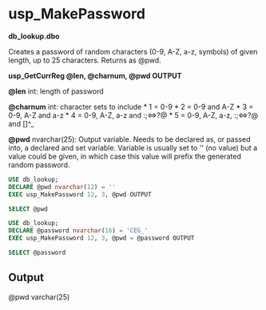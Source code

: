 # usp_MakePassword
**db_lookup.dbo**

Creates a password of random characters (0-9, A-Z, a-z, symbols) of given length, up to 25 characters.  Returns as @pwd.

**usp_GetCurrReg @len, @charnum, @pwd OUTPUT**

**@len** int: length of password

**@charnum** int: character sets to include
	* 1 = 0-9
	* 2 = 0-9 and A-Z
	* 3 = 0-9, A-Z and a-z
	* 4 = 0-9, A-Z, a-z and :;<=>?@
	* 5 = 0-9, A-Z, a-z, :;<=>?@ and [\]^_

**@pwd** nvarchar(25): Output variable. Needs to be declared  as, or passed into, a declared and set variable.  Variable is usually set to '' (no value) but a value could be given, in which case this value will prefix the generated random password.

```SQL
USE db_lookup;
DECLARE @pwd nvarchar(12) = ''
EXEC usp_MakePassword 12, 3, @pwd OUTPUT

SELECT @pwd
```
```SQL
USE db_lookup;
DECLARE @password nvarchar(16) = 'CEG_'
EXEC usp_MakePassword 12, 3, @pwd = @password OUTPUT

SELECT @password
```

## Output

@pwd varchar(25)